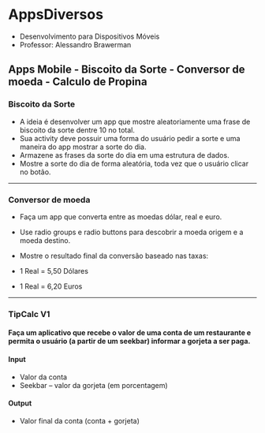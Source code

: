 # AppsDiversos
- Desenvolvimento para Dispositivos Móveis
- Professor: Alessandro Brawerman
## Apps Mobile - Biscoito da Sorte - Conversor de moeda - Calculo de Propina

### Biscoito da Sorte

- A ideia é desenvolver um app que mostre aleatoriamente uma frase de
biscoito da sorte dentre 10 no total.
- Sua activity deve possuir uma forma do usuário pedir a sorte e uma
maneira do app mostrar a sorte do dia.
- Armazene as frases da sorte do dia em uma estrutura de dados.
- Mostre a sorte do dia de forma aleatória, toda vez que o usuário clicar
no botão.

---

### Conversor de moeda

- Faça um app que converta entre as moedas dólar, real e euro.

- Use radio groups e radio buttons para descobrir a moeda origem e a moeda destino.

- Mostre o resultado final da conversão baseado nas taxas:

- 1 Real = 5,50 Dólares 
- 1 Real = 6,20 Euros

---

### TipCalc V1

#### Faça um aplicativo que recebe o valor de uma conta de um restaurante e permita o usuário (a partir de um seekbar) informar a gorjeta a ser paga.

#### Input
- Valor da conta
- Seekbar – valor da gorjeta (em porcentagem)

#### Output
- Valor final da conta (conta + gorjeta)